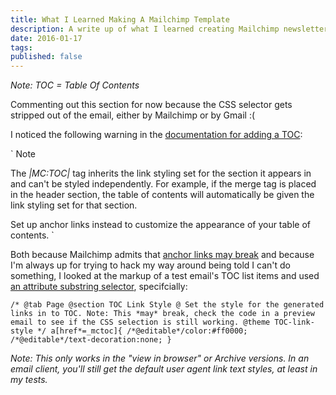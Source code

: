 ```yaml
---
title: What I Learned Making A Mailchimp Template
description: A write up of what I learned creating Mailchimp newsletter template.
date: 2016-01-17
tags:
published: false
---
```


_Note: TOC = Table Of Contents_

Commenting out this section for now because the CSS selector gets stripped
out of the email, either by Mailchimp or by Gmail :(

I noticed the following warning in the [documentation for adding a
TOC](http://kb.mailchimp.com/campaigns/design/add-a-table-of-contents-to-a-campaign):

`
Note

The *|MC:TOC|* tag inherits the link styling set for the section it
appears in and can't be styled independently. For example, if the merge tag is
placed in the header section, the table of contents will automatically be given
the link styling set for that section.

Set up anchor links instead to customize the appearance of your table of contents.
`

Both because Mailchimp admits that [anchor links may
break](http://kb.mailchimp.com/campaigns/design/add-a-table-of-contents-to-a-campaign#Troubleshooting)
and because I'm always up for trying to hack my way around being told I can't
do something, I looked at the markup of a test email's TOC list items and used [an attribute substring
selector]( https://www.w3.org/TR/selectors/#attribute-substrings ), specifcially:

`
/*
@tab Page
@section TOC Link Style
@ Set the style for the generated links in to TOC. Note: This *may* break, check the code in a preview email to see if the CSS selection is still working.
@theme TOC-link-style
*/
    a[href*=_mctoc]{
        /*@editable*/color:#ff0000;
        /*@editable*/text-decoration:none;
    }
`

_Note: This only works in the "view in browser" or Archive versions. In an email client, you'll still get the default user agent link text styles, at least in my tests._


